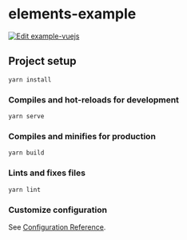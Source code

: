 # elements-example

[![Edit example-vuejs](https://codesandbox.io/static/img/play-codesandbox.svg)](https://codesandbox.io/s/github/inovex/elements-example-vue/tree/master/?fontsize=14&hidenavigation=1&theme=dark)

## Project setup
```
yarn install
```

### Compiles and hot-reloads for development
```
yarn serve
```

### Compiles and minifies for production
```
yarn build
```

### Lints and fixes files
```
yarn lint
```

### Customize configuration
See [Configuration Reference](https://cli.vuejs.org/config/).
